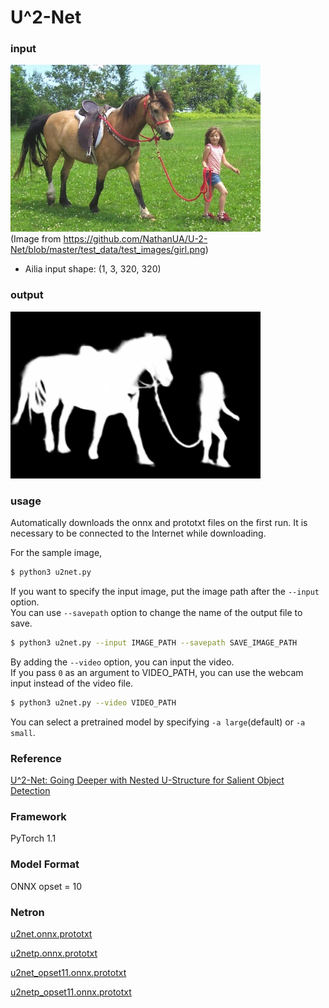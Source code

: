 # U^2-Net

### input
![input_image](input.png)  
(Image from https://github.com/NathanUA/U-2-Net/blob/master/test_data/test_images/girl.png)
- Ailia input shape: (1, 3, 320, 320)  

### output
![output_image](output.png)

### usage
Automatically downloads the onnx and prototxt files on the first run.
It is necessary to be connected to the Internet while downloading.

For the sample image,
``` bash
$ python3 u2net.py
```

If you want to specify the input image, put the image path after the `--input` option.  
You can use `--savepath` option to change the name of the output file to save.
```bash
$ python3 u2net.py --input IMAGE_PATH --savepath SAVE_IMAGE_PATH
```

By adding the `--video` option, you can input the video.   
If you pass `0` as an argument to VIDEO_PATH, you can use the webcam input instead of the video file.
```bash
$ python3 u2net.py --video VIDEO_PATH
```

You can select a pretrained model by specifying `-a large`(default) or `-a small`.

### Reference

[U^2-Net: Going Deeper with Nested U-Structure for Salient Object Detection](https://github.com/NathanUA/U-2-Net)


### Framework
PyTorch 1.1


### Model Format
ONNX opset = 10


### Netron

[u2net.onnx.prototxt](https://lutzroeder.github.io/netron/?url=https://storage.googleapis.com/ailia-models/u2net/u2net.onnx.prototxt)

[u2netp.onnx.prototxt](https://lutzroeder.github.io/netron/?url=https://storage.googleapis.com/ailia-models/u2net/u2netp.onnx.prototxt)

[u2net_opset11.onnx.prototxt](https://lutzroeder.github.io/netron/?url=https://storage.googleapis.com/ailia-models/u2net/u2net_opset11.onnx.prototxt)

[u2netp_opset11.onnx.prototxt](https://lutzroeder.github.io/netron/?url=https://storage.googleapis.com/ailia-models/u2net/u2netp_opset11.onnx.prototxt)
